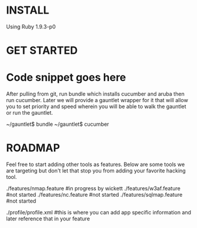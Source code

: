 
INSTALL
=======

Using Ruby 1.9.3-p0

GET STARTED
===========

# Code snippet goes here


After pulling from git, run bundle which installs cucumber and aruba then run cucumber.  Later we will provide a gauntlet wrapper for it that will allow you to set priority and speed wherein you will be able to walk the gauntlet or run the gauntlet. 

~/gauntlet$ bundle
~/gauntlet$ cucumber

ROADMAP
=======


Feel free to start adding other tools as features.  Below are some tools we are targeting but don't let that stop you from adding your favorite hacking tool.

./features/nmap.feature #in progress by wickett
./features/w3af.feature #not started
./features/nc.feature #not started
./features/sqlmap.feature #not started

./profile/profile.xml #this is where you can add app specific information and later reference that in your feature


